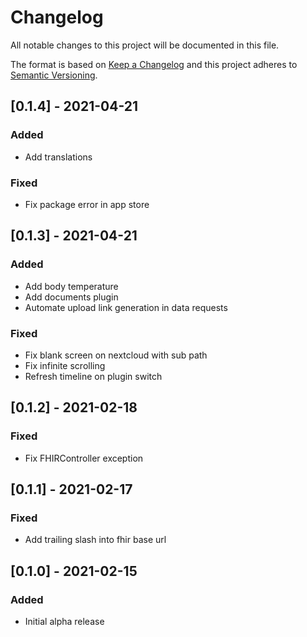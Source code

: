 # Changelog
All notable changes to this project will be documented in this file.

The format is based on [Keep a Changelog](http://keepachangelog.com/en/1.0.0/)
and this project adheres to [Semantic Versioning](http://semver.org/spec/v2.0.0.html).

## [0.1.4] - 2021-04-21
### Added
- Add translations

### Fixed
- Fix package error in app store

## [0.1.3] - 2021-04-21
### Added
- Add body temperature
- Add documents plugin
- Automate upload link generation in data requests

### Fixed
- Fix blank screen on nextcloud with sub path
- Fix infinite scrolling
- Refresh timeline on plugin switch

## [0.1.2] - 2021-02-18
### Fixed
- Fix FHIRController exception

## [0.1.1] - 2021-02-17
### Fixed
- Add trailing slash into fhir base url

## [0.1.0] - 2021-02-15
### Added
- Initial alpha release
